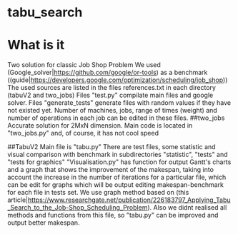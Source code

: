 # tabu_search
# What is it
Two solution for classic Job Shop Problem
We used (Google_solver|https://github.com/google/or-tools)  as a benchmark ((guide|https://developers.google.com/optimization/scheduling/job_shop))
The used sources are listed in the files references.txt in each directory (tabuV2 and two_jobs)
Files "test.py" compilate main files and google solver.
Files "generate_tests" generate files with random values if they have not existed yet. Number of machines, jobs, range of times (weight) and number of operations in each job can be edited in these files.
##two_jobs
Accurate solution for 2MxN dimension.
Main code is located in "two_jobs.py" and, of course, it has not cool speed

##TabuV2
Main file is "tabu.py"
There are test files, some statistic and visual comparison with benchmark in subdirectories "statistic", "tests" and "tests for graphics"
"Visualisation.py" has function for output Gantt's charts and a graph that shows the improvement of the makespan, taking into account the increase in the number of iterations for a particular file, which can be edit for graphs which will be output editing makespan-benchmark for each file in tests set.
We use graph method based on (this article|https://www.researchgate.net/publication/226183797_Applying_Tabu_Search_to_the_Job-Shop_Scheduling_Problem). Also we didnt realised all methods and functions from this file, so "tabu.py" can be improved and output better makespan.

